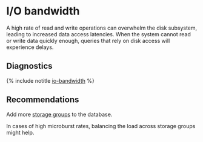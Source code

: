 # I/O bandwidth

A high rate of read and write operations can overwhelm the disk subsystem, leading to increased data access latencies. When the system cannot read or write data quickly enough, queries that rely on disk access will experience delays.

## Diagnostics

<!-- The include is added to allow partial overrides in overlays  -->
{% include notitle [io-bandwidth](./_includes/io-bandwidth.md) %}

## Recommendations

Add more [storage groups](../../../../concepts/glossary.md#storage-group) to the database.

In cases of high microburst rates, balancing the load across storage groups might help.

